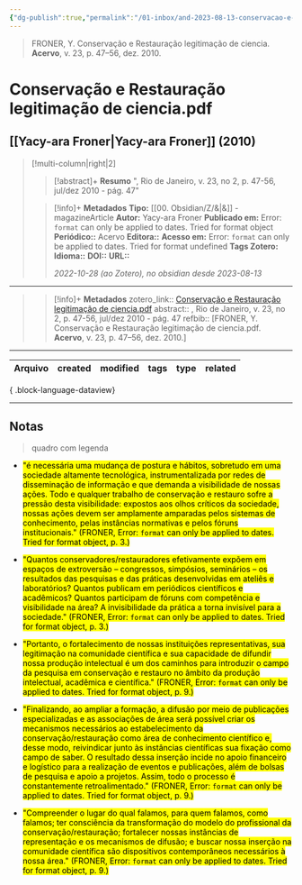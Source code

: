 ```yaml
---
{"dg-publish":true,"permalink":"/01-inbox/and-2023-08-13-conservacao-e-restauracao-legitimacao-de-ciencia-pdf/","tags":["🧠️/📥️/📜️/🟥️"],"created":"2023-08-13T21:30:08.350-03:00","updated":"2023-08-13T21:33:08.820-03:00"}
---
```





>FRONER, Y. Conservação e Restauração legitimação de ciencia. **Acervo**, v. 23, p. 47–56, dez. 2010.

# Conservação e Restauração legitimação de ciencia.pdf
## [[Yacy-ara Froner\|Yacy-ara Froner]]  **(2010)**
>[!multi-column|right|2]
>
>> [!abstract]+ **Resumo**
>> ", Rio de Janeiro, v. 23, no 2, p. 47-56, jul/dez 2010 - pág. 47"
>
>> [!info]+ **Metadados**
>> **Tipo:** [[00. Obsidian/Z/&\|&]] - magazineArticle
>> **Autor:** Yacy-ara Froner
>> **Publicado em:** Error: `format` can only be applied to dates. Tried for format object
>> **Periódico::** Acervo
>> **Editora::** 
>> **Acesso em:** Error: `format` can only be applied to dates. Tried for format undefined 
>> **Tags Zotero:** 
>> **Idioma::** 
>> **DOI::** 
>> **URL::** 
>> 
>> *2022-10-28 (ao Zotero), no obsidian desde 2023-08-13*


***

>> [!info]+ **Metadados**
>> zotero_link:: [Conservação e Restauração legitimação de ciencia.pdf](zotero://select/library/items/V8JF2WGE)
>> abstract:: , Rio de Janeiro, v. 23, no 2, p. 47-56, jul/dez 2010 - pág. 47
>> refbib:: [FRONER, Y. Conservação e Restauração legitimação de ciencia.pdf. **Acervo**, v. 23, p. 47–56, dez. 2010.]
>> 

***

| Arquivo | created | modified | tags | type | related |
| ------- | ------- | -------- | ---- | ---- | ------- |

{ .block-language-dataview}

***

## Notas

> quadro com legenda

- <mark class="hltr-orange">"é necessária uma mudança de postura e hábitos, sobretudo em uma sociedade altamente tecnológica, instrumentalizada por redes de disseminação de informação e que demanda a visibilidade de nossas ações. Todo e qualquer trabalho de conservação e restauro sofre a pressão desta visibilidade: expostos aos olhos críticos da sociedade, nossas ações devem ser amplamente amparadas pelos sistemas de conhecimento, pelas instâncias normativas e pelos fóruns institucionais." (FRONER, Error: `format` can only be applied to dates. Tried for format object, p. 3.)</mark></br>

- <mark class="hltr-orange">"Quantos conservadores/restauradores efetivamente expõem em espaços de extroversão – congressos, simpósios, seminários – os resultados das pesquisas e das práticas desenvolvidas em ateliês e laboratórios? Quantos publicam em periódicos científicos e acadêmicos? Quantos participam de fóruns com competência e visibilidade na área? A invisibilidade da prática a torna invisível para a sociedade." (FRONER, Error: `format` can only be applied to dates. Tried for format object, p. 3.)</mark></br>

- <mark class="hltr-orange">"Portanto, o fortalecimento de nossas instituições representativas, sua legitimação na comunidade científica e sua capacidade de difundir nossa produção intelectual é um dos caminhos para introduzir o campo da pesquisa em conservação e restauro no âmbito da produção intelectual, acadêmica e científica." (FRONER, Error: `format` can only be applied to dates. Tried for format object, p. 9.)</mark></br>

- <mark class="hltr-orange">"Finalizando, ao ampliar a formação, a difusão por meio de publicações especializadas e as associações de área será possível criar os mecanismos necessários ao estabelecimento da conservação/restauração como área de conhecimento científico e, desse modo, reivindicar junto às instâncias científicas sua fixação como campo de saber. O resultado dessa inserção incide no apoio financeiro e logístico para a realização de eventos e publicações, além de bolsas de pesquisa e apoio a projetos. Assim, todo o processo é constantemente retroalimentado." (FRONER, Error: `format` can only be applied to dates. Tried for format object, p. 9.)</mark></br>

- <mark class="hltr-orange">"Compreender o lugar do qual falamos, para quem falamos, como falamos; ter consciência da transformação do modelo do profissional da conservação/restauração; fortalecer nossas instâncias de representação e os mecanismos de difusão; e buscar nossa inserção na comunidade científica são dispositivos contemporâneos necessários à nossa área." (FRONER, Error: `format` can only be applied to dates. Tried for format object, p. 9.)</mark></br>




